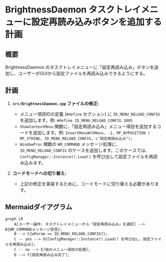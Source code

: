 # BrightnessDaemon タスクトレイメニューに設定再読み込みボタンを追加する計画

## 概要

BrightnessDaemon のタスクトレイメニューに「設定再読み込み」ボタンを追加し、ユーザーがGUIから設定ファイルを再読み込みできるようにする。

## 計画

1. **`src/BrightnessDaemon.cpp` ファイルの修正:**
    - メニュー項目IDの定義 (`#define` セクション) に `ID_MENU_RELOAD_CONFIG` を追加します。例: `#define ID_MENU_RELOAD_CONFIG 1005`
    - `ShowContextMenu` 関数に、「設定再読み込み」メニュー項目を追加するコードを追加します。例: `InsertMenuW(hMenu, -1, MF_BYPOSITION | MF_STRING, ID_MENU_RELOAD_CONFIG, L"設定再読み込み");`
    - `WindowProc` 関数の `WM_COMMAND` メッセージ処理に、`ID_MENU_RELOAD_CONFIG` のケースを追加します。このケースでは、`ConfigManager::Instance().Load()` を呼び出して設定ファイルを再読み込みます。

2. **コードモードへの切り替え:**
    - 上記の修正を実装するために、コードモードに切り替える必要があります。

## Mermaidダイアグラム

```mermaid
graph LR
    A[ユーザー操作: タスクトレイメニューから「設定再読み込み」を選択] --> B{WM_COMMANDメッセージ受信};
    B --> C{wParam == ID_MENU_RELOAD_CONFIG?};
    C -- yes --> D[ConfigManager::Instance().Load() を呼び出し、設定ファイルを再読み込み];
    C -- no --> E[他のメニュー項目の処理];
    D --> F[設定再読み込み完了];
